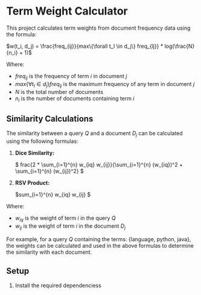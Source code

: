 # Term Weight Calculator

This project calculates term weights from document frequency data using the formula:

$w(t_i, d_j) = \frac{freq_{ij}}{max\{\forall t_l \in d_j\} freq_{lj}} * log(\frac{N}{n_i} + 1)$

Where:
- $freq_{ij}$ is the frequency of term $i$ in document $j$
- $max\{\forall t_l \in d_j\} freq_{lj}$ is the maximum frequency of any term in document $j$
- $N$ is the total number of documents
- $n_i$ is the number of documents containing term $i$

## Similarity Calculations

The similarity between a query $Q$ and a document $D_j$ can be calculated using the following formulas:

1. **Dice Similarity:**

   $ frac{2 * \sum_{i=1}^{n} w_{iq} w_{ij}}{\sum_{i=1}^{n} (w_{iq})^2 + \sum_{i=1}^{n} (w_{ij})^2} $

2. **RSV Product:**

   $sum_{i=1}^{n} w_{iq} w_{ij} $

Where:
- $w_{iq}$ is the weight of term $i$ in the query $Q$
- $w_{ij}$ is the weight of term $i$ in the document $D_j$

For example, for a query $Q$ containing the terms: {language, python, java}, the weights can be calculated and used in the above formulas to determine the similarity with each document.

## Setup

1. Install the required dependenciess